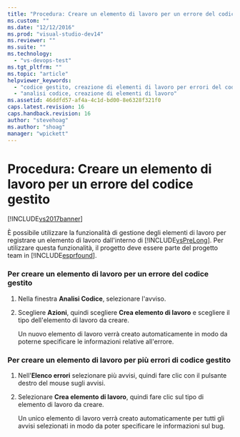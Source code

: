 ```yaml
---
title: "Procedura: Creare un elemento di lavoro per un errore del codice gestito | Microsoft Docs"
ms.custom: ""
ms.date: "12/12/2016"
ms.prod: "visual-studio-dev14"
ms.reviewer: ""
ms.suite: ""
ms.technology: 
  - "vs-devops-test"
ms.tgt_pltfrm: ""
ms.topic: "article"
helpviewer_keywords: 
  - "codice gestito, creazione di elementi di lavoro per errori del codice"
  - "analisi codice, creazione di elementi di lavoro"
ms.assetid: 46ddfd57-af4a-4c1d-bd00-8e6328f321f0
caps.latest.revision: 16
caps.handback.revision: 16
author: "stevehoag"
ms.author: "shoag"
manager: "wpickett"
---
```

# Procedura: Creare un elemento di lavoro per un errore del codice gestito
[!INCLUDE[vs2017banner](../code-quality/includes/vs2017banner.md)]

È possibile utilizzare la funzionalità di gestione degli elementi di lavoro per registrare un elemento di lavoro dall'interno di [!INCLUDE[vsPreLong](../code-quality/includes/vsprelong_md.md)].  Per utilizzare questa funzionalità, il progetto deve essere parte del progetto team in [!INCLUDE[esprfound](../code-quality/includes/esprfound_md.md)].  
  
### Per creare un elemento di lavoro per un errore del codice gestito  
  
1.  Nella finestra **Analisi Codice**, selezionare l'avviso.  
  
2.  Scegliere **Azioni**, quindi scegliere **Crea elemento di lavoro** e scegliere il tipo dell'elemento di lavoro da creare.  
  
     Un nuovo elemento di lavoro verrà creato automaticamente in modo da poterne specificare le informazioni relative all'errore.  
  
### Per creare un elemento di lavoro per più errori di codice gestito  
  
1.  Nell'**Elenco errori** selezionare più avvisi, quindi fare clic con il pulsante destro del mouse sugli avvisi.  
  
2.  Selezionare **Crea elemento di lavoro**, quindi fare clic sul tipo di elemento di lavoro da creare.  
  
     Un unico elemento di lavoro verrà creato automaticamente per tutti gli avvisi selezionati in modo da poter specificare le informazioni sul bug.